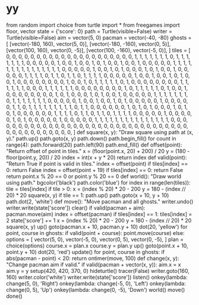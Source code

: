 # yy
from random import choice from turtle import * from freegames import floor, vector  state = {'score': 0} path = Turtle(visible=False) writer = Turtle(visible=False) aim = vector(5, 0) pacman = vector(-40, -80) ghosts = [     [vector(-180, 160), vector(5, 0)],     [vector(-180, -160), vector(0, 5)],     [vector(100, 160), vector(0, -5)],     [vector(100, -160), vector(-5, 0)], ] tiles = [     0, 0, 0, 0, 0, 0, 0, 0, 0, 0, 0, 0, 0, 0, 0, 0, 0, 0, 0, 0,     0, 1, 1, 1, 1, 1, 1, 1, 0, 1, 1, 1, 1, 1, 1, 1, 0, 0, 0, 0,     0, 1, 0, 0, 1, 0, 0, 1, 0, 1, 0, 0, 1, 0, 0, 1, 0, 0, 0, 0,     0, 1, 1, 1, 1, 1, 1, 1, 1, 1, 1, 1, 1, 1, 1, 1, 0, 0, 0, 0,     0, 1, 0, 0, 1, 0, 1, 0, 0, 0, 1, 0, 1, 0, 0, 1, 0, 0, 0, 0,     0, 1, 1, 1, 1, 0, 1, 1, 0, 1, 1, 0, 1, 1, 1, 1, 0, 0, 0, 0,     0, 1, 0, 0, 1, 0, 0, 1, 0, 1, 0, 0, 1, 0, 0, 0, 0, 0, 0, 0,     0, 1, 0, 0, 1, 0, 1, 1, 1, 1, 1, 0, 1, 0, 0, 0, 0, 0, 0, 0,     0, 1, 1, 1, 1, 1, 1, 0, 0, 0, 1, 1, 1, 1, 1, 1, 0, 0, 0, 0,     0, 0, 0, 0, 1, 0, 1, 1, 1, 1, 1, 0, 1, 0, 0, 1, 0, 0, 0, 0,     0, 0, 0, 0, 1, 0, 1, 0, 0, 0, 1, 0, 1, 0, 0, 1, 0, 0, 0, 0,     0, 1, 1, 1, 1, 1, 1, 1, 0, 1, 1, 1, 1, 1, 1, 1, 0, 0, 0, 0,     0, 1, 0, 0, 1, 0, 0, 1, 0, 1, 0, 0, 0, 0, 0, 1, 0, 0, 0, 0,     0, 1, 1, 0, 1, 1, 1, 1, 1, 1, 1, 1, 1, 0, 1, 1, 0, 0, 0, 0,     0, 0, 1, 0, 1, 0, 1, 0, 0, 0, 1, 0, 1, 0, 1, 0, 0, 0, 0, 0,     0, 1, 1, 1, 1, 0, 1, 1, 0, 1, 1, 0, 1, 1, 1, 1, 0, 0, 0, 0,     0, 1, 0, 0, 0, 0, 0, 1, 0, 1, 0, 0, 0, 0, 0, 1, 0, 0, 0, 0,     0, 1, 1, 1, 1, 1, 1, 1, 1, 1, 1, 1, 1, 1, 1, 1, 0, 0, 0, 0,     0, 0, 0, 0, 0, 0, 0, 0, 0, 0, 0, 0, 0, 0, 0, 0, 0, 0, 0, 0,     0, 0, 0, 0, 0, 0, 0, 0, 0, 0, 0, 0, 0, 0, 0, 0, 0, 0, 0, 0, ]  def square(x, y):     "Draw square using path at (x, y)."     path.up()     path.goto(x, y)     path.down()     path.begin_fill()      for count in range(4):         path.forward(20)         path.left(90)      path.end_fill()  def offset(point):     "Return offset of point in tiles."     x = (floor(point.x, 20) + 200) / 20     y = (180 - floor(point.y, 20)) / 20     index = int(x + y * 20)     return index  def valid(point):     "Return True if point is valid in tiles."     index = offset(point)      if tiles[index] == 0:         return False      index = offset(point + 19)      if tiles[index] == 0:         return False      return point.x % 20 == 0 or point.y % 20 == 0  def world():     "Draw world using path."     bgcolor('black')     path.color('blue')      for index in range(len(tiles)):         tile = tiles[index]          if tile > 0:             x = (index % 20) * 20 - 200             y = 180 - (index // 20) * 20             square(x, y)              if tile == 1:                 path.up()                 path.goto(x + 10, y + 10)                 path.dot(2, 'white')  def move():     "Move pacman and all ghosts."     writer.undo()     writer.write(state['score'])      clear()      if valid(pacman + aim):         pacman.move(aim)      index = offset(pacman)      if tiles[index] == 1:         tiles[index] = 2         state['score'] += 1         x = (index % 20) * 20 - 200         y = 180 - (index // 20) * 20         square(x, y)      up()     goto(pacman.x + 10, pacman.y + 10)     dot(20, 'yellow')      for point, course in ghosts:         if valid(point + course):             point.move(course)         else:             options = [                 vector(5, 0),                 vector(-5, 0),                 vector(0, 5),                 vector(0, -5),             ]             plan = choice(options)             course.x = plan.x             course.y = plan.y          up()         goto(point.x + 10, point.y + 10)         dot(20, 'red')      update()      for point, course in ghosts:         if abs(pacman - point) &lt; 20:             return      ontimer(move, 100)  def change(x, y):     "Change pacman aim if valid."     if valid(pacman + vector(x, y)):         aim.x = x         aim.y = y  setup(420, 420, 370, 0) hideturtle() tracer(False) writer.goto(160, 160) writer.color('white') writer.write(state['score']) listen() onkey(lambda: change(5, 0), 'Right') onkey(lambda: change(-5, 0), 'Left') onkey(lambda: change(0, 5), 'Up') onkey(lambda: change(0, -5), 'Down') world() move() done()
